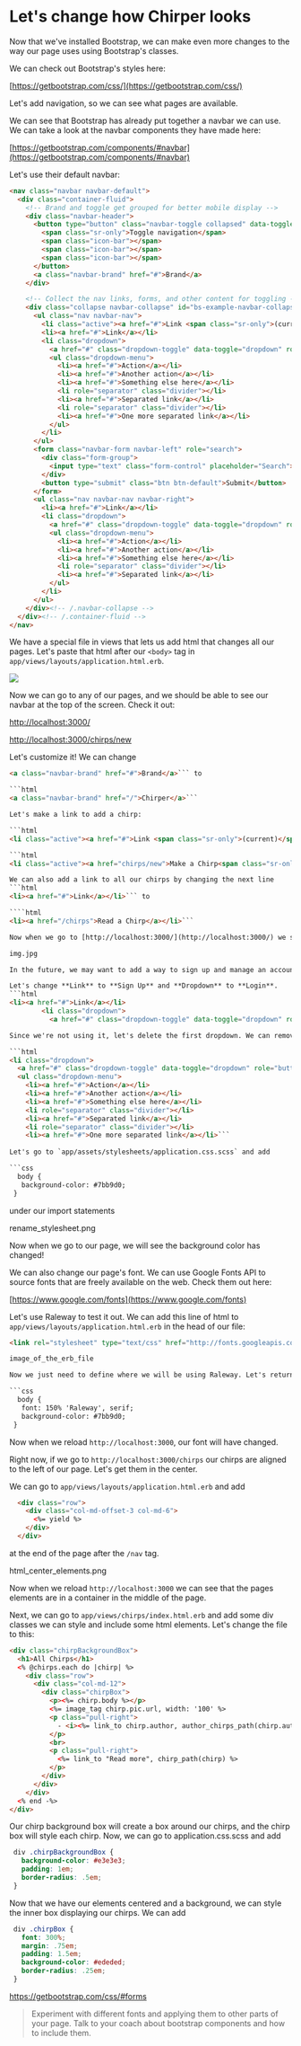 # Let's change how Chirper looks

Now that we've installed Bootstrap, we can make even more changes to the way our page uses using Bootstrap's classes.

We can check out Bootstrap's styles here:

[https://getbootstrap.com/css/](https://getbootstrap.com/css/)

Let's add navigation, so we can see what pages are available.

We can see that Bootstrap has already put together a navbar we can use. We can take a look at the navbar components they have made here:

[https://getbootstrap.com/components/#navbar](https://getbootstrap.com/components/#navbar)

Let's use their default navbar:

```html
<nav class="navbar navbar-default">
  <div class="container-fluid">
    <!-- Brand and toggle get grouped for better mobile display -->
    <div class="navbar-header">
      <button type="button" class="navbar-toggle collapsed" data-toggle="collapse" data-target="#bs-example-navbar-collapse-1" aria-expanded="false">
        <span class="sr-only">Toggle navigation</span>
        <span class="icon-bar"></span>
        <span class="icon-bar"></span>
        <span class="icon-bar"></span>
      </button>
      <a class="navbar-brand" href="#">Brand</a>
    </div>

    <!-- Collect the nav links, forms, and other content for toggling -->
    <div class="collapse navbar-collapse" id="bs-example-navbar-collapse-1">
      <ul class="nav navbar-nav">
        <li class="active"><a href="#">Link <span class="sr-only">(current)</span></a></li>
        <li><a href="#">Link</a></li>
        <li class="dropdown">
          <a href="#" class="dropdown-toggle" data-toggle="dropdown" role="button" aria-haspopup="true" aria-expanded="false">Dropdown <span class="caret"></span></a>
          <ul class="dropdown-menu">
            <li><a href="#">Action</a></li>
            <li><a href="#">Another action</a></li>
            <li><a href="#">Something else here</a></li>
            <li role="separator" class="divider"></li>
            <li><a href="#">Separated link</a></li>
            <li role="separator" class="divider"></li>
            <li><a href="#">One more separated link</a></li>
          </ul>
        </li>
      </ul>
      <form class="navbar-form navbar-left" role="search">
        <div class="form-group">
          <input type="text" class="form-control" placeholder="Search">
        </div>
        <button type="submit" class="btn btn-default">Submit</button>
      </form>
      <ul class="nav navbar-nav navbar-right">
        <li><a href="#">Link</a></li>
        <li class="dropdown">
          <a href="#" class="dropdown-toggle" data-toggle="dropdown" role="button" aria-haspopup="true" aria-expanded="false">Dropdown <span class="caret"></span></a>
          <ul class="dropdown-menu">
            <li><a href="#">Action</a></li>
            <li><a href="#">Another action</a></li>
            <li><a href="#">Something else here</a></li>
            <li role="separator" class="divider"></li>
            <li><a href="#">Separated link</a></li>
          </ul>
        </li>
      </ul>
    </div><!-- /.navbar-collapse -->
  </div><!-- /.container-fluid -->
</nav>
```

We have a special file in views that lets us add html that changes all our pages. Let's paste that html after our `<body>` tag in `app/views/layouts/application.html.erb`.

![](../images/navbar_html.png)

Now we can go to any of our pages, and we should be able to see our navbar at the top of the screen. Check it out:

[http://localhost:3000/](http://localhost:3000/)

[http://localhost:3000/chirps/new](http://localhost:3000/chirps/new)

Let's customize it! We can change

```html
<a class="navbar-brand" href="#">Brand</a>``` to 

```html
<a class="navbar-brand" href="/">Chirper</a>```

Let's make a link to add a chirp:

```html
<li class="active"><a href="#">Link <span class="sr-only">(current)</span></a></li>``` to

```html
<li class="active"><a href="chirps/new">Make a Chirp<span class="sr-only">(current)</span></a></li>```

We can also add a link to all our chirps by changing the next line
```html
<li><a href="#">Link</a></li>``` to

````html
<li><a href="/chirps">Read a Chirp</a></li>```

Now when we go to [http://localhost:3000/](http://localhost:3000/) we should see

img.jpg

In the future, we may want to add a way to sign up and manage an account.

Let's change **Link** to **Sign Up** and **Dropdown** to **Login**.
```html
<li><a href="#">Link</a></li>
        <li class="dropdown">
          <a href="#" class="dropdown-toggle" data-toggle="dropdown" role="button" aria-haspopup="true" aria-expanded="false">Dropdown <span class="caret"></span></a>```

Since we're not using it, let's delete the first dropdown. We can remove this block of html, and our navbar will still work.

```html
<li class="dropdown">
  <a href="#" class="dropdown-toggle" data-toggle="dropdown" role="button" aria-haspopup="true" aria-expanded="false">Dropdown <span class="caret"></span></a>
  <ul class="dropdown-menu">
    <li><a href="#">Action</a></li>
    <li><a href="#">Another action</a></li>
    <li><a href="#">Something else here</a></li>
    <li role="separator" class="divider"></li>
    <li><a href="#">Separated link</a></li>
    <li role="separator" class="divider"></li>
    <li><a href="#">One more separated link</a></li>```
    
Let's go to `app/assets/stylesheets/application.css.scss` and add

```css
  body {
   background-color: #7bb9d0;
 }
```
under our import statements
 
rename_stylesheet.png

Now when we go to our page, we will see the background color has changed!

We can also change our page's font. We can use Google Fonts API to source fonts that are freely available on the web. Check them out here:

[https://www.google.com/fonts](https://www.google.com/fonts)

Let's use Raleway to test it out. We can add this line of html to `app/views/layouts/application.html.erb` in the head of our file:

```html
<link rel="stylesheet" type="text/css" href="http://fonts.googleapis.com/css?family=Raleway">```

image_of_the_erb_file

Now we just need to define where we will be using Raleway. Let's return to to `app/assets/stylesheets/application.css.scss` and include a font specification for the body of our page:

```css
  body {
   font: 150% 'Raleway', serif;
   background-color: #7bb9d0;
 }
```

Now when we reload `http://localhost:3000`, our font will have changed.

Right now, if we go to `http://localhost:3000/chirps` our chirps are aligned to the left of our page. Let's get them in the center.

We can go to `app/views/layouts/application.html.erb` and add

```html
  <div class="row">
    <div class="col-md-offset-3 col-md-6">
      <%= yield %>
    </div>
  </div>
```
at the end of the page after the `/nav` tag.

html_center_elements.png

Now when we reload `http://localhost:3000` we can see that the pages elements are in a container in the middle of the page.
 
Next, we can go to `app/views/chirps/index.html.erb` and add some div classes we can style and include some html elements. Let's change the file to this:

```html
<div class="chirpBackgroundBox">
  <h1>All Chirps</h1>
  <% @chirps.each do |chirp| %>
    <div class="row">
      <div class="col-md-12">
        <div class="chirpBox">
          <p><%= chirp.body %></p>
          <%= image_tag chirp.pic.url, width: '100' %>
          <p class="pull-right">
            - <i><%= link_to chirp.author, author_chirps_path(chirp.author) %></i>
          </p>
          <br>
          <p class="pull-right">
            <%= link_to "Read more", chirp_path(chirp) %>
          </p>
        </div>
      </div>
    </div>
  <% end -%>
</div>
```

Our chirp background box will create a box around our chirps, and the chirp box will style each chirp. Now, we can go to application.css.scss and add

```css
 div .chirpBackgroundBox {
   background-color: #e3e3e3;
   padding: 1em;
   border-radius: .5em;
 }
 ```
Now that we have our elements centered and a background, we can style the inner box displaying our chirps. We can add

```css
 div .chirpBox {
   font: 300%;
   margin: .75em;
   padding: 1.5em;
   background-color: #ededed;
   border-radius: .25em;
 }
 ```
 https://getbootstrap.com/css/#forms


> Experiment with different fonts and applying them to other parts of your page. Talk to your coach about bootstrap components and how to include them.

